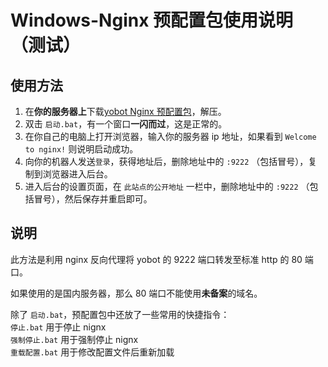 # Windows-Nginx 预配置包使用说明（测试）

## 使用方法

1. 在**你的服务器上**下载[yobot Nginx 预配置包](https://yobot.lanzous.com/id7c0da)，解压。
1. 双击 `启动.bat`，有一个窗口**一闪而过**，这是正常的。
1. 在你自己的电脑上打开浏览器，输入你的服务器 ip 地址，如果看到 `Welcome to nginx!` 则说明启动成功。
1. 向你的机器人发送`登录`，获得地址后，删除地址中的 `:9222` （包括冒号），复制到浏览器进入后台。
1. 进入后台的设置页面，在 `此站点的公开地址` 一栏中，删除地址中的 `:9222` （包括冒号），然后保存并重启即可。

## 说明

此方法是利用 nginx 反向代理将 yobot 的 9222 端口转发至标准 http 的 80 端口。

如果使用的是国内服务器，那么 80 端口不能使用**未备案**的域名。

除了 `启动.bat`，预配置包中还放了一些常用的快捷指令：  
`停止.bat` 用于停止 nignx  
`强制停止.bat` 用于强制停止 nignx  
`重载配置.bat` 用于修改配置文件后重新加载
